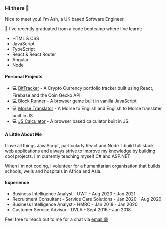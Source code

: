 ### Hi there 👋

Nice to meet you! I'm Ash, a UK based Software Engineer.

📘 I've recently graduated from a code bootcamp where I've learnt:
<ul>
  <li>HTML & CSS</li>
  <li>JavaScript</li>
  <li>TypeScript</li>
  <li>React & React Router</li>
  <li>Angular</li>
  <li>Node</li>
 </ul> 

<h4>Personal Projects</h4>

<ul>
  <li> 💻 <a target=_blank href=https://github.com/ashryan/BitTracker>BitTracker</a> - A Crypto Currency portfolio tracker built using React, Firebase and the Coin Gecko API</li>
  <li>💻 <a target=_blank href=https://github.com/ashryan/block-runner>Block Runner</a> - A browser game built in vanilla JavaScript</li>
  <li> 💻 <a target=_blank href=https://github.com/ashryan/morse-translator>Morse Translator</a> - A Morse to English and English to Morse translater built in JS</li>
  <li> 💻 <a target=_blank href=https://github.com/ashryan/calculator>JS Calculator</a> - A browser based calculator built in JS. </li>
  </ul>
  
 <h4>A Little About Me</h4>
 <p> I love all things JavaScript, particularly React and Node. I build full stack web applications and always strive to improve my knowledge by building cool projects. I'm currently teaching myself C# and ASP.NET</p>
 <p>When I'm not coding, I volunteer for a humanitarian organisation that builds schools, wells and hospitals in Africa and Asia.
 </p>
 
 <h4>Experience</h4>
 <ul>
  <li>Business Intelligence Analyst - UWT - Aug 2020 - Jan 2021</li>
  <li>Recruitment Consultant - Service Care Solutions - Jan 2020 - Aug 2020</li>
  <li>Business Intelligence Analyst - HMRC - Jan 2018 - Jan 2020</li>
  <li>Customer Service Advisor - DVLA - Sept 2016 - Jan 2018</li>
  </ul>
  
  Feel free to reach out to me for a chat via <a target=_blank href="mailto: ashleeryan@outlook.com">email 😄
 
<!--
**ashryan/ashryan** is a ✨ _special_ ✨ repository because its `README.md` (this file) appears on your GitHub profile.

Here are some ideas to get you started:

- 🔭 I’m currently working on ...
- 🌱 I’m currently learning ...
- 👯 I’m looking to collaborate on ...
- 🤔 I’m looking for help with ...
- 💬 Ask me about ...
- 📫 How to reach me: ...
- 😄 Pronouns: ...
- ⚡ Fun fact: ...
-->
